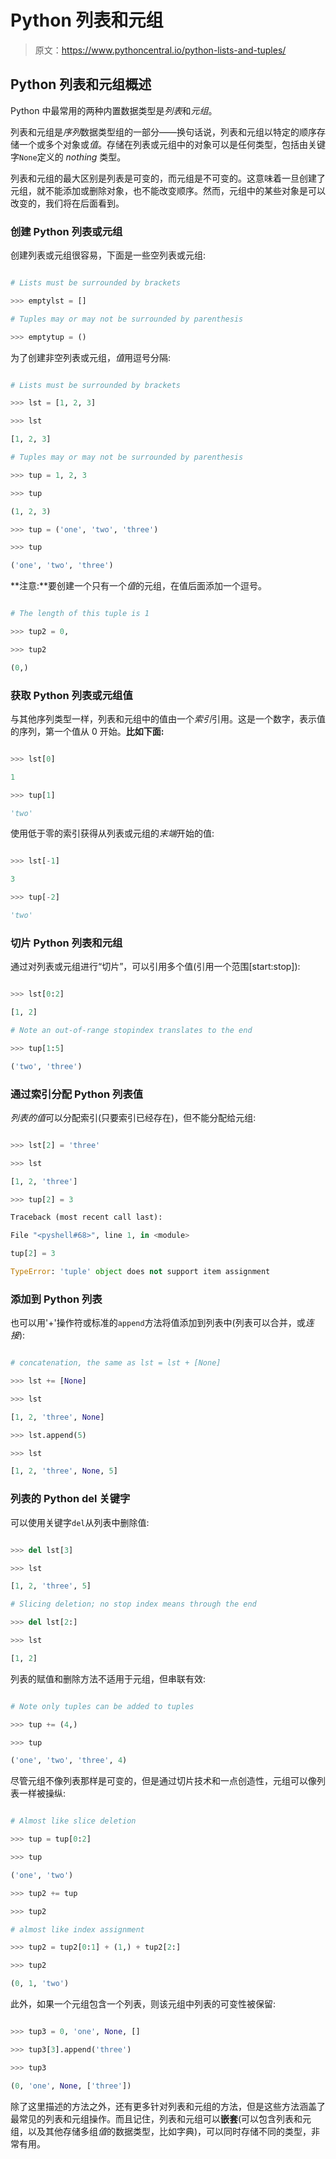 # Python 列表和元组

> 原文：<https://www.pythoncentral.io/python-lists-and-tuples/>

## **Python 列表和元组概述**

Python 中最常用的两种内置数据类型是*列表*和*元组*。

列表和元组是*序列*数据类型组的一部分——换句话说，列表和元组以特定的顺序存储一个或多个对象或*值*。存储在列表或元组中的对象可以是任何类型，包括由关键字`None`定义的 *nothing* 类型。

列表和元组的最大区别是列表是可变的，而元组是不可变的。这意味着一旦创建了元组，就不能添加或删除对象，也不能改变顺序。然而，元组中的某些对象是可以改变的，我们将在后面看到。

### **创建 Python 列表或元组**

创建列表或元组很容易，下面是一些空列表或元组:

```py

# Lists must be surrounded by brackets

>>> emptylst = []

# Tuples may or may not be surrounded by parenthesis

>>> emptytup = ()

```

为了创建非空列表或元组，*值*用逗号分隔:

```py

# Lists must be surrounded by brackets

>>> lst = [1, 2, 3]

>>> lst

[1, 2, 3]

# Tuples may or may not be surrounded by parenthesis

>>> tup = 1, 2, 3

>>> tup

(1, 2, 3)

>>> tup = ('one', 'two', 'three')

>>> tup

('one', 'two', 'three')

```

**注意:**要创建一个只有一个*值*的元组，在值后面添加一个逗号。

```py

# The length of this tuple is 1

>>> tup2 = 0,

>>> tup2

(0,)

```

### **获取 Python 列表或元组值**

与其他序列类型一样，列表和元组中的值由一个*索引*引用。这是一个数字，表示值的序列，第一个值从 0 开始。**比如下面:**

```py

>>> lst[0]

1

>>> tup[1]

'two'

```

使用低于零的索引获得从列表或元组的*末端*开始的值:

```py

>>> lst[-1]

3

>>> tup[-2]

'two'

```

### **切片 Python 列表和元组**

通过对列表或元组进行“切片”，可以引用多个值(引用一个范围[start:stop]):

```py

>>> lst[0:2]

[1, 2]

# Note an out-of-range stopindex translates to the end

>>> tup[1:5]

('two', 'three')

```

### **通过索引分配 Python 列表值**

*列表的值*可以分配索引(只要索引已经存在)，但不能分配给元组:

```py

>>> lst[2] = 'three'

>>> lst

[1, 2, 'three']

>>> tup[2] = 3

Traceback (most recent call last):

File "<pyshell#68>", line 1, in <module>

tup[2] = 3

TypeError: 'tuple' object does not support item assignment

```

### **添加到 Python 列表**

也可以用'+'操作符或标准的`append`方法将值添加到列表中(列表可以合并，或*连接*):

```py

# concatenation, the same as lst = lst + [None]

>>> lst += [None]

>>> lst

[1, 2, 'three', None]

>>> lst.append(5)

>>> lst

[1, 2, 'three', None, 5]

```

### **列表的 Python del 关键字**

可以使用关键字`del`从列表中删除值:

```py

>>> del lst[3]

>>> lst

[1, 2, 'three', 5]

# Slicing deletion; no stop index means through the end

>>> del lst[2:]

>>> lst

[1, 2]

```

列表的赋值和删除方法不适用于元组，但串联有效:

```py

# Note only tuples can be added to tuples

>>> tup += (4,)

>>> tup

('one', 'two', 'three', 4)

```

尽管元组不像列表那样是可变的，但是通过切片技术和一点创造性，元组可以像列表一样被操纵:

```py

# Almost like slice deletion

>>> tup = tup[0:2]

>>> tup

('one', 'two')

>>> tup2 += tup

>>> tup2

# almost like index assignment

>>> tup2 = tup2[0:1] + (1,) + tup2[2:]

>>> tup2

(0, 1, 'two')

```

此外，如果一个元组包含一个列表，则该元组中列表的可变性被保留:

```py

>>> tup3 = 0, 'one', None, []

>>> tup3[3].append('three')

>>> tup3

(0, 'one', None, ['three'])

```

除了这里描述的方法之外，还有更多针对列表和元组的方法，但是这些方法涵盖了最常见的列表和元组操作。而且记住，列表和元组可以**嵌套**(可以包含列表和元组，以及其他存储多组*值*的数据类型，比如字典)，可以同时存储不同的类型，非常有用。